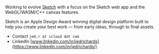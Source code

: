 Working to evolve [Sketch](https://www.sketch.com) with a focus on the Sketch web app and the WebGL/WASM/C++ canvas features.

Sketch is an Apple Design Award winning digital design platform built to help you create your best work — from early ideas, through to final assets.

- Contact `jed.r at icloud dot com`
- LinkedIn [www.linkedin.com/in/jedrichards](https://www.linkedin.com/in/jedrichards/)
